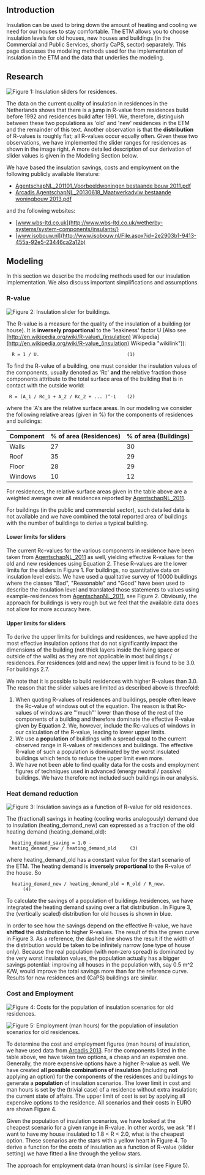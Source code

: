 Introduction
------------

Insulation can be used to bring down the amount of heating and cooling we need for our houses to stay comfortable. The ETM allows you to choose insulation levels for old houses, new houses and buildings (in the Commercial and Public Services, shortly CaPS, sector) separately. This page discusses the modeling methods used for the implementation of insulation in the ETM and the data that underlies the modeling.

Research
--------

![Figure 1: Insulation sliders for residences.](../images/sliders_residences.png "Figure 1: Insulation sliders for residences.")

The data on the current quality of insulation in residences in the Netherlands shows that there is a jump in R-value from residences build before 1992 and residences build after 1991. We, therefore, distinguish between these two populations as 'old' and 'new' residences in the ETM and the remainder of this text. Another observation is that the <strong>distribution</strong> of R-values is roughly flat; all R-values occur equally often. Given these two observations, we have implemented the slider ranges for residences as shown in the image right. A more detailed description of our derivation of slider values is given in the Modeling Section below.

We have based the insulation savings, costs and employment on the following publicly available literature:

-   [AgentschapNL\_201101\_Voorbeeldwoningen bestaande bouw 2011.pdf](http://refman.et-model.com/publications/1819)
-   [Arcadis AgentschapNL\_20130618\_Maatwerkadviw bestaande woningbouw 2013.pdf](http://refman.et-model.com/publications/1817)

and the following websites:

-   [www.wbs-ltd.co.uk](http://www.wbs-ltd.co.uk/wetherby-systems/system-components/insulants/)
-   [www.isobouw.nl](http://www.isobouw.nl/File.aspx?id=2e2903b1-9413-455a-92e5-23446ca2a12b)

Modeling
--------

In this section we describe the modeling methods used for our insulation implementation. We also discuss important simplifications and assumptions.

### R-value

![Figure 2: Insulation slider for buildings.](../images/sliders_buildings.png "Figure 2: Insulation slider for buildings.")

The R-value is a measure for the quality of the insulation of a building (or house). It is **inversely proportional** to the 'leakiness' factor U (Also see [http://en.wikipedia.org/wiki/R-value\_(insulation) Wikipedia](http://en.wikipedia.org/wiki/R-value_(insulation) Wikipedia "wikilink")):

`  R = 1 / U.                                (1)`

To find the R-value of a building, one must consider the insulation values of the components, usually denoted as 'Rc' **and** the relative fraction those components attribute to the total surface area of the building that is in contact with the outside world:

` R = (A_1 / Rc_1 + A_2 / Rc_2 + ... )^-1    (2)`

where the 'A's are the relative surface areas. In our modeling we consider the following relative areas (given in %) for the components of residences and buildings:

|Component|% of area (Residences)|% of area (Buildings)|
|---------|----------------------|---------------------|
|Walls|27|30|
|Roof|35|29|
|Floor|28|29|
|Windows|10|12|

For residences, the relative surface areas given in the table above are a weighted average over all residences reported by [AgentschapNL\_2011](http://refman.et-model.com/publications/1819).

For buildings (in the public and commercial sector), such detailed data is not available and we have combined the total reported area of buildings with the number of buildings to derive a typical building.

#### Lower limits for sliders

The current Rc-values for the various components in residence have been taken from [AgentschapNL\_2011](http://refman.et-model.com/publications/1819) as well, yielding effective R-values for the old and new residences using Equation 2. These R-values are the lower limits for the sliders in Figure 1. For buildings, no quantitative data on insulation level exists. We have used a qualitative survey of 10000 buildings where the classes "Bad", "Reasonable" and "Good" have been used to describe the insulation level and translated those statements to values using example-residences from [AgentschapNL\_2011](http://refman.et-model.com/publications/1819), see Figure 2. Obviously, the approach for buildings is very rough but we feel that the available data does not allow for more accuracy here.

#### Upper limits for sliders

To derive the upper limits for buildings and residences, we have applied the most effective insulation options that do not significantly impact the dimensions of the building (not thick layers inside the living space or outside of the walls) as they are not applicable in most buildings / residences. For residences (old and new) the upper limit is found to be 3.0. For buildings 2.7.

We note that it is possible to build residences with higher R-values than 3.0. The reason that the slider values are limited as described above is threefold:

1.  When quoting R-values of residences and buildings, people often leave the Rc-value of windows out of the equation. The reason is that Rc-values of windows are "'much"' lower than those of the rest of the components of a building and therefore dominate the effective R-value given by Equation 2. We, however, include the Rc-values of windows in our calculation of the R-value, leading to lower upper limits.
2.  We use a **population** of buildings with a spread equal to the current observed range in R-values of residences and buildings. The effective R-value of such a population is dominated by the worst insulated buildings which tends to reduce the upper limit even more.
3.  We have not been able to find quality data for the costs and employment figures of techniques used in advanced (energy neutral / passive) buildings. We have therefore not included such buildings in our analysis.

### Heat demand reduction

![Figure 3: Insulation savings as a function of R-value for old residences.](../images/Old_insulation_saving_curve.png "Figure 3: Insulation savings as a function of R-value for old residences.")

The (fractional) savings in heating (cooling works analogously) demand due to insulation (heating\_demand\_new) can expressed as a fraction of the old heating demand (heating\_demand\_old):

`  heating_demand_saving = 1.0 - heating_demand_new / heating_demand_old     (3)`

where heating\_demand\_old has a constant value for the start scenario of the ETM. The heating demand is **inversely proportional** to the R-value of the house. So

`  heating_demand_new / heating_demand_old = R_old / R_new.                  (4)`

To calculate the savings of a population of buildings /residences, we have integrated the heating demand saving over a flat distribution . In Figure 3, the (vertically scaled) distribution for old houses is shown in blue.

In order to see how the savings depend on the effective R-value, we have **shifted** the distribution to higher R-values. The result of this the green curve in Figure 3. As a reference, the dashed line shows the result if the width of the distribution would be taken to be infinitely narrow (one type of house only). Because the real population (with non-zero spread) is dominated by the very worst insulation values, the population actually has a bigger savings potential: improving all houses in the population with, say 0.5 m\^2 K/W, would improve the total savings more than for the reference curve. Results for new residences and (CaPS) buildings are similar.

### Cost and Employment

![Figure 4: Costs for the population of insulation scenarios for old residences.](../images/Old_houses_cost_curve.png "Figure 4: Costs for the population of insulation scenarios for old residences.")

![Figure 5: Employment (man hours) for the population of insulation scenarios for old residences.](../images/Old_houses_employment_curve.png "Figure 5: Employment (man hours) for the population of insulation scenarios for old residences.")

To determine the cost and employment figures (man hours) of insulation, we have used data from [Arcadis 2013](http://refman.et-model.com/publications/1817). For the components listed in the table above, we have taken two options, a cheap and an expensive one. Generally, the more expensive options have a higher R-value as well. We have created **all possible combinations of insulation** (including **not** applying an option) for the components of the residences and buildings to generate a **population** of insulation scenarios. The lower limit in cost and man hours is set by the (trivial case) of a residence without extra insulation; the current state of affairs. The upper limit of cost is set by applying all expensive options to the residence. All scenarios and their costs in EURO are shown Figure 4.

Given the population of insulation scenarios, we have looked at the cheapest scenario for a given range in R-value. In other words, we ask "If I want to have my house insulated to 1.8 \< R \< 2.0, what is the cheapest option. These scenarios are the stars with a yellow heart in Figure 4. To derive a function for the costs of insulation as a function of R-value (slider setting) we have fitted a line through the yellow stars.

The approach for employment data (man hours) is similar (see Figure 5).
